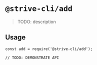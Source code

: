 # `@strive-cli/add`

> TODO: description

## Usage

```
const add = require('@strive-cli/add');

// TODO: DEMONSTRATE API
```
